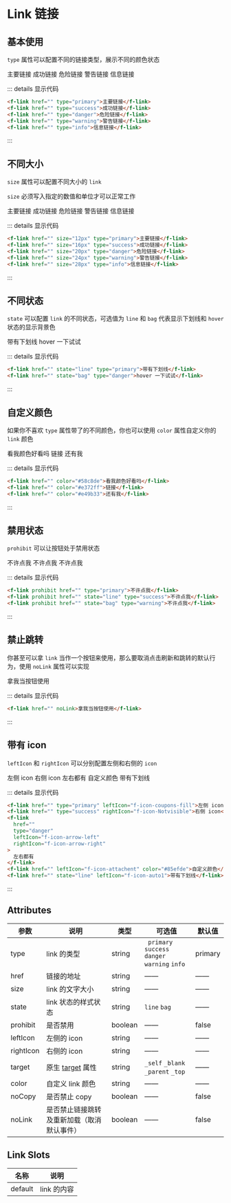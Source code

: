 # Link 链接

## 基本使用

`type` 属性可以配置不同的链接类型，展示不同的颜色状态

<f-link href="" type="primary">主要链接</f-link>
<f-link href="" type="success">成功链接</f-link>
<f-link href="" type="danger">危险链接</f-link>
<f-link href="" type="warning">警告链接</f-link>
<f-link href="" type="info">信息链接</f-link>

::: details 显示代码

```html
<f-link href="" type="primary">主要链接</f-link>
<f-link href="" type="success">成功链接</f-link>
<f-link href="" type="danger">危险链接</f-link>
<f-link href="" type="warning">警告链接</f-link>
<f-link href="" type="info">信息链接</f-link>
```

:::

## 不同大小

`size` 属性可以配置不同大小的 `link`

`size` 必须写入指定的数值和单位才可以正常工作

<f-link href="" size="12px" type="primary">主要链接</f-link>
<f-link href="" size="16px" type="success">成功链接</f-link>
<f-link href="" size="20px" type="danger">危险链接</f-link>
<f-link href="" size="24px" type="warning">警告链接</f-link>
<f-link href="" size="28px" type="info">信息链接</f-link>

::: details 显示代码

```html
<f-link href="" size="12px" type="primary">主要链接</f-link>
<f-link href="" size="16px" type="success">成功链接</f-link>
<f-link href="" size="20px" type="danger">危险链接</f-link>
<f-link href="" size="24px" type="warning">警告链接</f-link>
<f-link href="" size="28px" type="info">信息链接</f-link>
```

:::

## 不同状态

`state` 可以配置 `link` 的不同状态，可选值为 `line` 和 `bag` 代表显示下划线和 `hover` 状态的显示背景色

<f-link href="" state="line" type="primary">带有下划线</f-link>
<f-link href="" state="bag" type="danger">hover 一下试试</f-link>

::: details 显示代码

```html
<f-link href="" state="line" type="primary">带有下划线</f-link>
<f-link href="" state="bag" type="danger">hover 一下试试</f-link>
```

:::

## 自定义颜色

如果你不喜欢 `type` 属性带了的不同颜色，你也可以使用 `color` 属性自定义你的 `link` 颜色

<f-link href="" color="#58c8de">看我颜色好看吗</f-link>
<f-link href="" color="#e372ff">链接</f-link>
<f-link href="" color="#e49b33">还有我</f-link>

::: details 显示代码

```html
<f-link href="" color="#58c8de">看我颜色好看吗</f-link>
<f-link href="" color="#e372ff">链接</f-link>
<f-link href="" color="#e49b33">还有我</f-link>
```

:::

## 禁用状态

`prohibit` 可以让按钮处于禁用状态

<f-link prohibit href="" type="primary">不许点我</f-link>
<f-link prohibit href="" state="line" type="success">不许点我</f-link>
<f-link prohibit href="" state="bag" type="warning">不许点我</f-link>

::: details 显示代码

```html
<f-link prohibit href="" type="primary">不许点我</f-link>
<f-link prohibit href="" state="line" type="success">不许点我</f-link>
<f-link prohibit href="" state="bag" type="warning">不许点我</f-link>
```

:::

## 禁止跳转

你甚至可以拿 `link` 当作一个按钮来使用，那么要取消点击刷新和跳转的默认行为，使用 `noLink` 属性可以实现

<f-link href="" noLink>拿我当按钮使用</f-link>

::: details 显示代码

```html
<f-link href="" noLink>拿我当按钮使用</f-link>
```

:::

## 带有 icon

`leftIcon` 和 `rightIcon` 可以分别配置左侧和右侧的 `icon`

<f-link href="" type="primary" leftIcon="f-icon-coupons-fill">左侧 icon</f-link>
<f-link href="" type="success" rightIcon="f-icon-Notvisible">右侧 icon</f-link>
<f-link href="" type="danger" leftIcon="f-icon-arrow-left" rightIcon="f-icon-arrow-right">左右都有</f-link>
<f-link href=""  leftIcon="f-icon-attachent" color="#85efde">自定义颜色</f-link>
<f-link href="" state="line" leftIcon="f-icon-auto1">带有下划线</f-link>

::: details 显示代码

```html
<f-link href="" type="primary" leftIcon="f-icon-coupons-fill">左侧 icon</f-link>
<f-link href="" type="success" rightIcon="f-icon-Notvisible">右侧 icon</f-link>
<f-link
  href=""
  type="danger"
  leftIcon="f-icon-arrow-left"
  rightIcon="f-icon-arrow-right"
>
  左右都有
</f-link>
<f-link href="" leftIcon="f-icon-attachent" color="#85efde">自定义颜色</f-link>
<f-link href="" state="line" leftIcon="f-icon-auto1">带有下划线</f-link>
```

:::

## Attributes

| 参数      | 说明                                                                                      | 类型    | 可选值                                                | 默认值  |
| --------- | ----------------------------------------------------------------------------------------- | ------- | ----------------------------------------------------- | ------- |
| type      | link 的类型                                                                               | string  | ` primary` `success`<br /> `danger` `warning` `info ` | primary |
| href      | 链接的地址                                                                                | string  | ——                                                    | ——      |
| size      | link 的文字大小                                                                           | string  | ——                                                    | ——      |
| state     | link 状态的样式状态                                                                       | string  | `line` `bag`                                          | ——      |
| prohibit  | 是否禁用                                                                                  | boolean | ——                                                    | false   |
| leftIcon  | 左侧的 icon                                                                               | string  | ——                                                    | ——      |
| rightIcon | 右侧的 icon                                                                               | string  | ——                                                    | ——      |
| target    | 原生 [target](https://developer.mozilla.org/zh-CN/docs/Web/HTML/Element/a#attr-href) 属性 | string  | `_self` `_blank` `_parent` `_top `                    | ——      |
| color     | 自定义 link 颜色                                                                          | string  | ——                                                    | ——      |
| noCopy    | 是否禁止 copy                                                                             | boolean | ——                                                    | false   |
| noLink    | 是否禁止链接跳转及重新加载（取消默认事件）                                                | boolean | ——                                                    | false   |

## Link Slots

| 名称    | 说明        |
| ------- | ----------- |
| default | link 的内容 |

<style scoped>
.f-link {
  margin: 5px;
}
</style>
